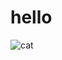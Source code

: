 # hello
![cat](https://www.google.com/url?sa=i&url=http%3A%2F%2Fm.crcz.com%2Ftouxiang%2Fqinglv%2F2020%2F7636.html&psig=AOvVaw0EvEeBuO4sFaRfwRGSA61H&ust=1648124409492000&source=images&cd=vfe&ved=0CAsQjRxqFwoTCOC7kYKc3PYCFQAAAAAdAAAAABAD)
